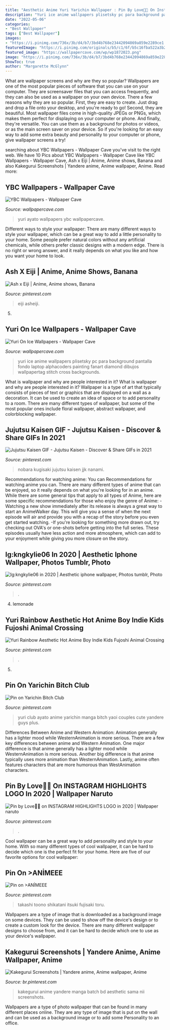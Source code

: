 ```yaml
---
title: "Aesthetic Anime Yuri Yarichin Wallpaper : Pin By Love🌌🖤 On Instagram Highlights Logo In 2020"
description: "Yuri ice anime wallpapers plisetsky pc para background pantalla fondo laptop alphacoders painting fanart diamond dibujos wallpapertag stitch cross backgrounds"
date: "2022-05-06"
categories:
- "Best Wallpaper"
tags: ["Best Wallpaper"]
images:
- "https://i.pinimg.com/736x/3b/d4/b7/3bd4b768e23442094869a859e2289ce1.jpg"
featuredImage: "https://i.pinimg.com/originals/b5/c1/6f/b5c16fba522a3b2727d13e949316bcaf.png"
featured_image: "https://wallpapercave.com/wp/wp1872023.png"
image: "https://i.pinimg.com/736x/3b/d4/b7/3bd4b768e23442094869a859e2289ce1.jpg"
ShowToc: true
author: "Margarette McGlynn"
---
```



What are wallpaper screens and why are they so popular?
Wallpapers are one of the most popular pieces of software that you can use on your computer. They are screensaver files that you can access frequently, and they can also be used as a wallpaper on your own device. There a few reasons why they are so popular. First, they are easy to create. Just drag and drop a file onto your desktop, and you're ready to go! Second, they are beautiful. Most wallpaper files come in high-quality JPEGs or PNGs, which makes them perfect for displaying on your computer or phone. And finally, they're versatile. You can use them as a background for photos or videos, or as the main screen saver on your device. So if you're looking for an easy way to add some extra beauty and personality to your computer or phone, give wallpaper screens a try!

	

		
searching about YBC Wallpapers - Wallpaper Cave you've visit to the right web. We have 10 Pics about YBC Wallpapers - Wallpaper Cave like YBC Wallpapers - Wallpaper Cave, Ash x Eiji | Anime, Anime shows, Banana and also Kakegurui Screenshots | Yandere anime, Anime wallpaper, Anime. Read more:
		
    
## YBC Wallpapers - Wallpaper Cave

<img loading=lazy src="https://wallpapercave.com/wp/wp8639288.jpg" onerror="this.onerror=null;this.src='https://tse3.mm.bing.net/th?id=OIP.rrKG0MvlwzvFM6y60_MPowHaNR&amp;pid=15.1';" alt="YBC Wallpapers - Wallpaper Cave">

_Source: wallpapercave.com_

>yuri ayato wallpapers ybc wallpapercave. 

	

Different ways to style your wallpaper:
There are many different ways to style your wallpaper, which can be a great way to add a little personality to your home. Some people prefer natural colors without any artificial chemicals, while others prefer classic designs with a modern edge. There is no right or wrong answer, and it really depends on what you like and how you want your home to look.

    
## Ash X Eiji | Anime, Anime Shows, Banana

<img loading=lazy src="https://i.pinimg.com/736x/e8/44/96/e8449640ff817f8409298b46fee7931d.jpg" onerror="this.onerror=null;this.src='https://tse4.mm.bing.net/th?id=OIP.zPbIJmSBxqIzX7nh_vyKmwHaEK&amp;pid=15.1';" alt="Ash x Eiji | Anime, Anime shows, Banana">

_Source: pinterest.com_

>eiji asheiji. 

	

5.

    
## Yuri On Ice Wallpapers - Wallpaper Cave

<img loading=lazy src="https://wallpapercave.com/wp/wp1872023.png" onerror="this.onerror=null;this.src='https://tse2.mm.bing.net/th?id=OIP.2hrwwOYiCWg9JU2DjDYKSgHaF7&amp;pid=15.1';" alt="Yuri On Ice Wallpapers - Wallpaper Cave">

_Source: wallpapercave.com_

>yuri ice anime wallpapers plisetsky pc para background pantalla fondo laptop alphacoders painting fanart diamond dibujos wallpapertag stitch cross backgrounds. 

	

What is wallpaper and why are people interested in it?
What is wallpaper and why are people interested in it?
Wallpaper is a type of art that typically consists of pieces of text or graphics that are displayed on a wall as a decoration. It can be used to create an idea of space or to add personality to a room. There are many different types of wallpaper, but some of the most popular ones include floral wallpaper, abstract wallpaper, and colorblocking wallpaper.

    
## Jujutsu Kaisen GIF - Jujutsu Kaisen - Discover &amp; Share GIFs In 2021

<img loading=lazy src="https://i.pinimg.com/736x/46/94/44/4694447966e4266cbf5245915a8fa39a.jpg" onerror="this.onerror=null;this.src='https://tse4.mm.bing.net/th?id=OIP._TuNKbdNE6ASsh2iHZ3Y5wHaEK&amp;pid=15.1';" alt="Jujutsu Kaisen GIF - Jujutsu Kaisen - Discover &amp; Share GIFs in 2021">

_Source: pinterest.com_

>nobara kugisaki jujutsu kaisen jjk nanami. 

	

Recommendations for watching anime: You can
Recommendations for watching anime you can. There are many different types of anime that can be enjoyed, so it really depends on what you're looking for in an anime. While there are some general tips that apply to all types of Anime, here are some specific recommendations for those who enjoy the genre of Anime: 
-Watching a new show immediately after its release is always a great way to start an AnimeWalker day. This will give you a sense of when the next episode will air and provide you with a recap of the story before you even get started watching. 
-If you're looking for something more drawn out, try checking out OVA's or one-shots before getting into the full series. These episodes usually have less action and more atmosphere, which can add to your enjoyment while giving you more closure on the story.

    
## Ig:kngkylie06 In 2020 | Aesthetic Iphone Wallpaper, Photos Tumblr, Photo

<img loading=lazy src="https://i.pinimg.com/736x/1e/7b/10/1e7b105d88f1205458a36f4488999abe.jpg" onerror="this.onerror=null;this.src='https://tse1.mm.bing.net/th?id=OIP.F75Ys11tDFlqDoBLkVB1eQHaJ3&amp;pid=15.1';" alt="Ig:kngkylie06 in 2020 | Aesthetic iphone wallpaper, Photos tumblr, Photo">

_Source: pinterest.com_

>. 

	

4. lemonade 

    
## Yuri Rainbow Aesthetic Hot Anime Boy Indie Kids Fujoshi Animal Crossing

<img loading=lazy src="https://i.pinimg.com/474x/f9/22/d1/f922d1fa770f26df9e8a5422a7fadff8.jpg" onerror="this.onerror=null;this.src='https://tse4.mm.bing.net/th?id=OIP.43smm16WbJv2hg_PfC4c9wAAAA&amp;pid=15.1';" alt="Yuri Rainbow Aesthetic Hot Anime Boy Indie Kids Fujoshi Animal Crossing">

_Source: pinterest.com_

>. 

	

5.

    
## Pin On Yarichin Bitch Club ️ ️

<img loading=lazy src="https://i.pinimg.com/736x/3b/d4/b7/3bd4b768e23442094869a859e2289ce1.jpg" onerror="this.onerror=null;this.src='https://tse2.mm.bing.net/th?id=OIP._vJdwhcIljRF65yHDG6fZAAAAA&amp;pid=15.1';" alt="Pin on Yarichin Bitch Club ️ ️">

_Source: pinterest.com_

>yuri club ayato anime yarichin manga bitch yaoi couples cute yandere guys plus. 

	

Differences Between Anime and Western Animation: Animation generally has a lighter mood while WesternAnimation is more serious.
There are a few key differences between anime and Western Animation. One major difference is that anime generally has a lighter mood while WesternAnimation is more serious. Another big difference is that anime typically uses more animation than WesternAnimation. Lastly, anime often features characters that are more humorous than WestAnimation characters.

    
## Pin By Love🌌🖤 On INSTAGRAM HIGHLIGHTS LOGO In 2020 | Wallpaper Naruto

<img loading=lazy src="https://i.pinimg.com/736x/8a/ac/8e/8aac8e9e70478cce19cb4bcebb6cce3e.jpg" onerror="this.onerror=null;this.src='https://tse3.mm.bing.net/th?id=OIP.ubatxTIu1AuPrjGXohuFCQHaNK&amp;pid=15.1';" alt="Pin by Love🌌🖤 on INSTAGRAM HIGHLIGHTS LOGO in 2020 | Wallpaper naruto">

_Source: pinterest.com_

>. 

	

Cool wallpaper can be a great way to add personality and style to your home. With so many different types of cool wallpaper, it can be hard to decide which one is the perfect fit for your home. Here are five of our favorite options for cool wallpaper: 

    
## Pin On &gt;ANİMEEE

<img loading=lazy src="https://i.pinimg.com/originals/b5/c1/6f/b5c16fba522a3b2727d13e949316bcaf.png" onerror="this.onerror=null;this.src='https://tse3.mm.bing.net/th?id=OIP.pfnpt_2mtZVphLVSbyE6sgHaHa&amp;pid=15.1';" alt="Pin on &gt;ANİMEEE">

_Source: pinterest.com_

>takashi toono shikatani itsuki fujisaki toru. 

	

Wallpapers are a type of image that is downloaded as a background image on some devices. They can be used to show off the device's design or to create a custom look for the device. There are many different wallpaper designs to choose from, and it can be hard to decide which one to use as your device's wallpaper.

    
## Kakegurui Screenshots | Yandere Anime, Anime Wallpaper, Anime

<img loading=lazy src="https://i.pinimg.com/736x/23/a7/99/23a799d415f0028ffe9ab099848e4e70.jpg" onerror="this.onerror=null;this.src='https://tse1.mm.bing.net/th?id=OIP.edKpjGAke4mE82OQWgHfQAHaEK&amp;pid=15.1';" alt="Kakegurui Screenshots | Yandere anime, Anime wallpaper, Anime">

_Source: br.pinterest.com_

>kakegurui anime yandere manga batch bd aesthetic sama nii screenshots. 

	



Wallpapers are a type of photo wallpaper that can be found in many different places online. They are any type of image that is put on the wall and can be used as a background image or to add some Personality to an office.

